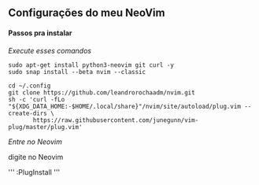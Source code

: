 ## Configurações do meu NeoVim

#### Passos pra instalar
*Execute esses comandos*
~~~shell
sudo apt-get install python3-neovim git curl -y
sudo snap install --beta nvim --classic

cd ~/.config
git clone https://github.com/leandrorochaadm/nvim.git
sh -c 'curl -fLo "${XDG_DATA_HOME:-$HOME/.local/share}"/nvim/site/autoload/plug.vim --create-dirs \
       https://raw.githubusercontent.com/junegunn/vim-plug/master/plug.vim'
~~~

*Entre no Neovim*

digite no Neovim

'''
:PlugInstall
'''
